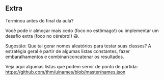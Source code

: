 ## Extra

Terminou antes do final da aula? 

Você pode ir almoçar mais cedo (foco no estômago!) ou implementar um desafio extra (foco no cérebro!) 😃.

Sugestão: Que tal gerar nomes aleatórios para testar suas classes? 
A estratégia geral é partir de algumas listas constantes, fazer embaralhamentos e combinar/concatenar os resultados.

Veja aqui algumas listas que podem servir de ponto de partida: https://github.com/thm/uinames/blob/master/names.json
